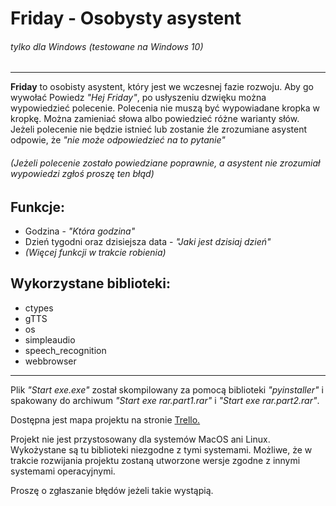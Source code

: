 # Friday - Osobysty asystent
###### *tylko dla Windows (testowane na Windows 10)*

-----

**Friday** to osobisty asystent, który jest we wczesnej fazie rozwoju. Aby go wywołać Powiedz *"Hej Friday"*, po usłyszeniu dzwięku można wypowiedzieć polecenie. Polecenia nie muszą być wypowiadane kropka w kropkę. Można zamieniać słowa albo powiedzieć różne warianty słów. Jeżeli polecenie nie będzie istnieć lub zostanie źle zrozumiane asystent odpowie, że *"nie może odpowiedzieć na to pytanie"*
###### *(Jeżeli polecenie zostało powiedziane poprawnie, a asystent nie zrozumiał wypowiedzi zgłoś proszę ten błąd)*

## Funkcje:
* Godzina - *"Która godzina"*
* Dzień tygodni oraz dzisiejsza data - *"Jaki jest dzisiaj dzień"*
* *(Więcej funkcji w trakcie robienia)*

## Wykorzystane biblioteki:
* ctypes
* gTTS
* os
* simpleaudio
* speech_recognition
* webbrowser

---
Plik *"Start exe.exe"* został skompilowany za pomocą biblioteki *"pyinstaller"* i spakowany do archiwum *"Start exe rar.part1.rar"* i *"Start exe rar.part2.rar"*.

Dostępna jest mapa projektu na stronie [Trello.](https://trello.com/b/NnwU2e8S/friday-osobisty-asystent "Friday roadmap")

Projekt nie jest przystosowany dla systemów MacOS ani Linux. Wykożystane są tu biblioteki niezgodne z tymi systemami. Możliwe, że w trakcie rozwijania projektu zostaną utworzone wersje zgodne z innymi systemami operacyjnymi.

Proszę o zgłaszanie błędów jeżeli takie wystąpią.
